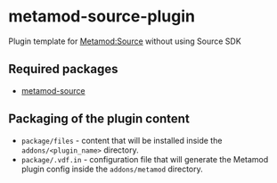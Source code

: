 # metamod-source-plugin
Plugin template for [Metamod:Source](https://github.com/alliedmodders/metamod-source) without using Source SDK

## Required packages
- [metamod-source](https://alliedmodders-meson.github.io/wrapdb/)

## Packaging of the plugin content
- `package/files` - content that will be installed inside the `addons/<plugin_name>` directory.
- `package/.vdf.in` - configuration file that will generate the Metamod plugin config inside the `addons/metamod` directory.
